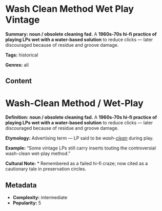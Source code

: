 # Wash Clean Method Wet Play Vintage

**Summary:** **noun / obsolete cleaning fad.** A **1960s-70s hi-fi practice of playing LPs wet with a water-based solution** to reduce clicks — later discouraged because of residue and groove damage.

**Tags:** historical

**Genres:** all

## Content

# Wash-Clean Method / Wet-Play

**Definition:** **noun / obsolete cleaning fad.** A **1960s-70s hi-fi practice of playing LPs wet with a water-based solution** to reduce clicks — later discouraged because of residue and groove damage.

**Etymology:** Advertising term — LP said to be *wash-[clean](../c/clean-cut-groove.md)* during play.

**Example:** “Some vintage LPs still carry inserts touting the controversial wash-clean wet-play method.”

**Cultural Note:** * Remembered as a failed hi-fi craze; now cited as a cautionary tale in preservation circles.

## Metadata

- **Complexity:** intermediate
- **Popularity:** 5
